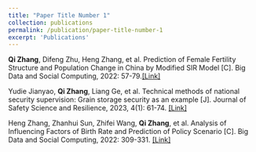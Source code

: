 ```yaml
---
title: "Paper Title Number 1"
collection: publications
permalink: /publication/paper-title-number-1
excerpt: 'Publications'
---
```


**Qi Zhang**, Difeng Zhu, Heng Zhang, et al. Prediction of Female Fertility Structure and Population Change in China by Modified SIR Model [C]. Big Data and Social Computing, 2022: 57-79.[[Link]](https://link.springer.com/chapter/10.1007/978-981-19-7532-5_4)

Yudie Jianyao, **Qi Zhang**, Liang Ge, et al. Technical methods of national security supervision: Grain storage security as an example [J]. Journal of Safety Science and Resilience, 2023, 4(1): 61-74. [[Link]](https://www.sciencedirect.com/science/article/pii/S2666449622000500)

Heng Zhang, Zhanhui Sun, Zhifei Wang, **Qi Zhang**, et al. Analysis of Influencing Factors of Birth Rate and Prediction of Policy Scenario [C]. Big Data and Social Computing, 2022: 309-331. [[Link]](https://link.springer.com/chapter/10.1007/978-981-19-7532-5_20)
